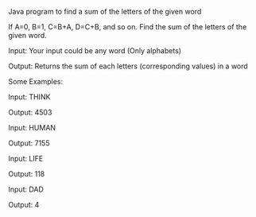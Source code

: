 Java program to find a sum of the letters of the given word

If A=0, B=1, C=B+A, D=C+B, and so on. Find the sum of the letters of the given word.

Input: Your input could be any word (Only alphabets)

Output: Returns the sum of each letters (corresponding values) in a word

Some Examples:

Input: THINK

Output: 4503

Input: HUMAN

Output: 7155

Input: LIFE

Output: 118

Input: DAD

Output: 4
